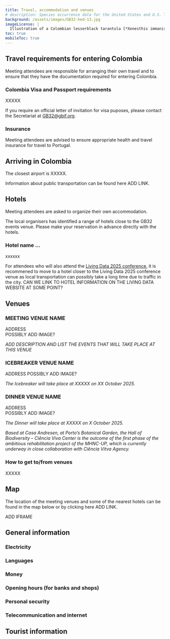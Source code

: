 ```yaml
---
title: Travel, accommodation and venues
# description: Species occurrence data for the United States and U.S. Territories.
background: /assets/images/GB32-hed-13.jpg
imageLicense: |
  Illustration of a Colombian lesserblack tarantula [*Xenesthis immanis* (Ausserer, 1875).](https://www.gbif.org/species/2153397)from Animaux venimeux et venins, Marie Phisalix. Paris, 1922. Via the [Biodiversity Heritage Library](https://flic.kr/p/2m6aa4z)
toc: true
mobileToc: true
---
```


## Travel requirements for entering Colombia
Meeting attendees are responsible for arranging their own travel and to ensure that they have the documentation required for entering Colombia. 

### Colombia Visa and Passport requirements

XXXXX  

If you require an official letter of invitation for visa puposes, please contact the Secretariat at [GB32@gbif.org](mailto:GB32@gbif.org). 

### Insurance
Meeting attendees are advised to ensure appropriate health and travel insurance for travel to Portugal.  

## Arriving in Colombia 

The closest airport is XXXXX. 

Information about public transportation can be found here ADD LINK.


## Hotels
Meeting attendees are asked to organize their own accommodation. 

The local organisers has identified a range of hotels close to the GB32 events venue. Please make your reservation in advance directly with the hotels.   

### Hotel name ...
xxxxxx

For attendees who will also attend the [Living Data 2025 conference](https://www.livingdata2025.com/), it is recommened to move to a hotel closer to the Living Data 2025 conference venue as local transportation can possibly take a long time due to traffic in the city. 
CAN WE LINK TO HOTEL INFORMATION ON THE LIVING DATA WEBSITE AT SOME POINT?



## Venues

### MEETING VENUE NAME 
ADDRESS   
POSSIBLY ADD IMAGE?  

*ADD DESCRIPTION AND LIST THE EVENTS THAT WILL TAKE PLACE AT THIS VENUE*  

### ICEBREAKER VENUE NAME  
ADDRESS
POSSIBLY ADD IMAGE?

*The Icebreaker will take place at XXXXX on XX October 2025.*  

### DINNER VENUE NAME  
ADDRESS  
POSSIBLY ADD IMAGE?  

*The Dinner will take place at XXXXX on X October 2025.*

*Based at Casa Andresen, at Porto’s Botanical Garden, the Hall of Biodiversity – Ciência Viva Center is the outcome of the first phase of the ambitious rehabilitation project of the MHNC-UP, which is currently underway in close collaboration with Ciência Vitva Agency.*  



### How to get to/from venues 

XXXXX



## Map
The location of the meeting venues and some of the nearest hotels can be found in the map below or by clicking here ADD LINK.    

ADD IFRAME


## General information

### Electricity


### Languages
 

### Money 
 

### Opening hours (for banks and shops)


### Personal security
 

### Telecommunication and internet

## Tourist information




